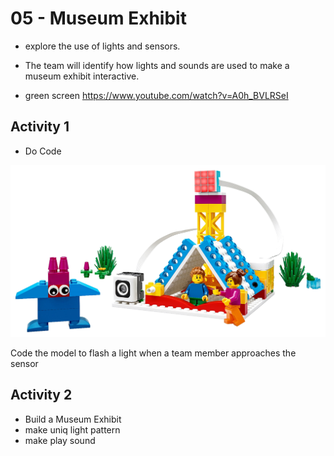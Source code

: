 # 05 - Museum Exhibit

* explore the use of lights and sensors.

* The team will identify how lights and sounds are used to make a museum exhibit interactive.

* green screen https://www.youtube.com/watch?v=A0h_BVLRSeI

## Activity 1  
* Do Code

![Alt text](image.png)

Code the model to flash a light when a team member approaches the sensor

## Activity 2 

* Build a Museum Exhibit
* make uniq light pattern
* make play sound

